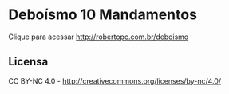# Deboísmo 10 Mandamentos
Clique para acessar http://robertopc.com.br/deboismo

## Licensa
CC BY-NC 4.0 - http://creativecommons.org/licenses/by-nc/4.0/
